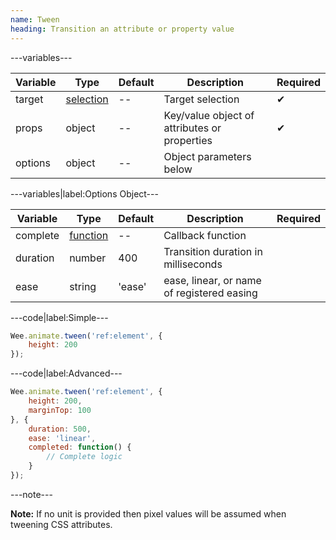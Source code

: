 ```yaml
---
name: Tween
heading: Transition an attribute or property value
---
```


---variables---

| Variable | Type | Default | Description | Required |
| -- | -- | -- | -- | -- |
| target | [selection](/script#selection) | -- | Target selection | ✔ |
| props | object | -- | Key/value object of attributes or properties | ✔ |
| options | object | -- | Object parameters below ||

---variables|label:Options Object---

| Variable | Type | Default | Description | Required |
| -- | -- | -- | -- | -- |
| complete | [function](/script/#functions) | -- | Callback function ||
| duration | number | 400 | Transition duration in milliseconds ||
| ease | string | 'ease' | ease, linear, or name of registered easing ||

---code|label:Simple---

```javascript
Wee.animate.tween('ref:element', {
	height: 200
});
```

---code|label:Advanced---

```javascript
Wee.animate.tween('ref:element', {
	height: 200,
	marginTop: 100
}, {
	duration: 500,
	ease: 'linear',
	completed: function() {
		// Complete logic
	}
});
```

---note---

**Note:** If no unit is provided then pixel values will be assumed when tweening CSS attributes.